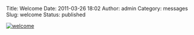 Title: Welcome
Date: 2011-03-26 18:02
Author: admin
Category: messages
Slug: welcome
Status: published

[![](http://209.177.157.160/ffc-upstate.org/wp-content/uploads/2011/03/welcome3.png "welcome")](http://ffc-upstate.org/newtest/2011/03/welcome/welcome-4/)
